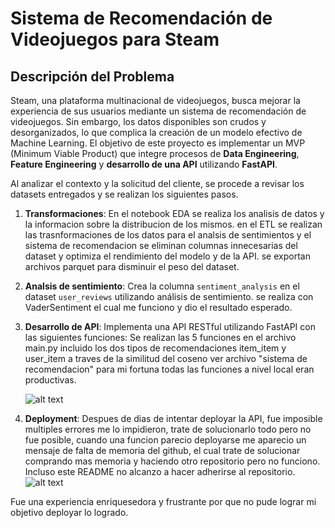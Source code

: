 
# Sistema de Recomendación de Videojuegos para Steam

## Descripción del Problema

Steam, una plataforma multinacional de videojuegos, busca mejorar la experiencia de sus usuarios mediante un sistema de recomendación de videojuegos. Sin embargo, los datos disponibles son crudos y desorganizados, lo que complica la creación de un modelo efectivo de Machine Learning. El objetivo de este proyecto es implementar un MVP (Minimum Viable Product) que integre procesos de **Data Engineering**, **Feature Engineering** y **desarrollo de una API** utilizando **FastAPI**.

Al analizar el contexto y la solicitud del cliente, se procede a revisar los datasets entregados y se realizan los siguientes pasos.

1. **Transformaciones**: En el notebook EDA se realiza los analisis de datos y la informacion sobre la distribucion de los mismos. en el ETL se realizan las trasnformaciones de los datos para el analsis de sentimientos y el sistema de recomendacion se eliminan columnas innecesarias del dataset y optimiza el rendimiento del modelo y de la API. se exportan archivos parquet para disminuir el peso del dataset. 
  
2. **Analsis de sentimiento**: Crea la columna `sentiment_analysis` en el dataset `user_reviews` utilizando análisis de sentimiento. se realiza con VaderSentiment el cual me funciono y dio el resultado esperado.

3. **Desarrollo de API**: Implementa una API RESTful utilizando FastAPI con las siguientes funciones:
    Se realizan las 5 funciones en el archivo main.py incluido los dos tipos de recomendaciones item_item y user_item a traves de la similitud del coseno ver archivo "sistema de recomendacion"
    para mi fortuna todas las funciones a nivel local eran productivas.

    ![alt text](<Captura de Pantalla 2024-10-15 a la(s) 5.59.33 p.m.-1.png>)

4. **Deployment**: Despues de dias de intentar deployar la API, fue imposible multiples errores me lo impidieron, trate de solucionarlo todo pero no fue posible, cuando una funcion parecio deployarse me aparecio un mensaje de falta de memoria del github, el cual trate de solucionar comprando mas memoria y haciendo otro repositorio pero no funciono. Incluso este README no alcanzo a hacer adherirse al repositorio.
 ![alt text](<Captura de Pantalla 2024-10-15 a la(s) 5.59.33 p.m.-1.png>)

Fue una experiencia enriquesedora y frustrante por que no pude lograr mi objetivo deployar lo logrado.